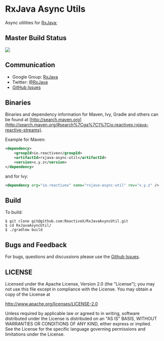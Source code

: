 # RxJava Async Utils

Async utilities for [RxJava](https://github.com/ReactiveX/RxJava);

## Master Build Status

<a href='https://travis-ci.org/ReactiveX/RxJavaAsyncUtil/builds'><img src='https://travis-ci.org/ReactiveX/RxJavaAsyncUtil.svg?branch=0.x'></a>

## Communication

- Google Group: [RxJava](http://groups.google.com/d/forum/rxjava)
- Twitter: [@RxJava](http://twitter.com/RxJava)
- [GitHub Issues](https://github.com/ReactiveX/RxJava/issues)


## Binaries

Binaries and dependency information for Maven, Ivy, Gradle and others can be found at [http://search.maven.org](http://search.maven.org/#search%7Cga%7C1%7Cio.reactivex.rxjava-reactive-streams).

Example for Maven:

```xml
<dependency>
    <groupId>io.reactivex</groupId>
    <artifactId>rxjava-async-util</artifactId>
    <version>x.y.z</version>
</dependency>
```
and for Ivy:

```xml
<dependency org="io.reactivex" name="rxjava-async-util" rev="x.y.z" />
```

## Build

To build:

```
$ git clone git@github.com:ReactiveX/RxJavaAsyncUtil.git
$ cd RxJavaAsyncUtil/
$ ./gradlew build
```

## Bugs and Feedback

For bugs, questions and discussions please use the [Github Issues](https://github.com/ReactiveX/RxJavaAsyncUtil/issues).

 
## LICENSE

Licensed under the Apache License, Version 2.0 (the "License");
you may not use this file except in compliance with the License.
You may obtain a copy of the License at

<http://www.apache.org/licenses/LICENSE-2.0>

Unless required by applicable law or agreed to in writing, software
distributed under the License is distributed on an "AS IS" BASIS,
WITHOUT WARRANTIES OR CONDITIONS OF ANY KIND, either express or implied.
See the License for the specific language governing permissions and
limitations under the License.
